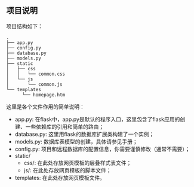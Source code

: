 ## 项目说明
项目结构如下：

```
.
├── app.py
├── config.py
├── database.py
├── models.py
├── static
│   ├── css
│   │   └── common.css
│   └── js
│       └── common.js
└── templates
	  └── homepage.htm

```

这里是各个文件作用的简单说明：

* app.py: 在flask中，app.py是默认的程序入口，这里包含了flask应用的创建、一些依赖库的引用和简单的路由；
* database.py: 这里用flask的数据库扩展类构建了一个实例；
* models.py: 数据库表模型的创建，具体请参见手册；
* config.py: 项目和远程数据库的配置信息，你需要谨慎修改（通常不需要）；
* static/
  * css/: 在此处存放网页模板的层叠样式表文件；
  * js/: 在此处存放网页模板的脚本文件；
* templates: 在此处存放网页模板文件。

